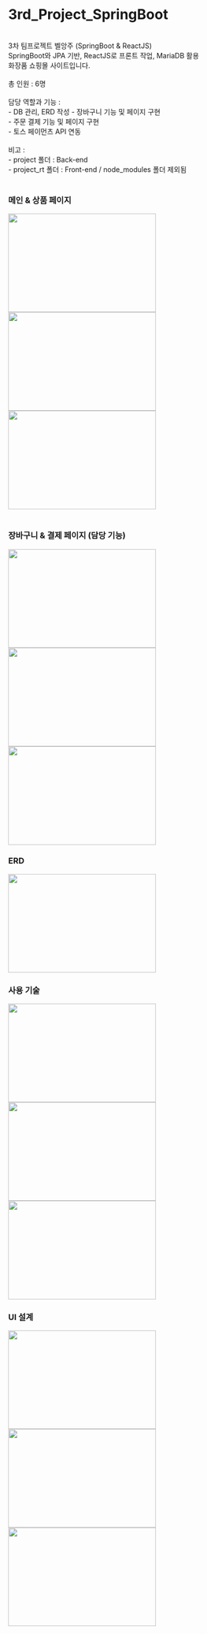 # 3rd_Project_SpringBoot
<br>
3차 팀프로젝트 벨앙주 (SpringBoot & ReactJS)<br>
SpringBoot와 JPA 기반, ReactJS로 프론트 작업, MariaDB 활용<br> 
화장품 쇼핑몰 사이트입니다.
<br><br>
총 인원 : 6명
<br><br>
담당 역할과 기능 :
<br>
  - DB 관리, ERD 작성
  - 장바구니 기능 및 페이지 구현<br>
  - 주문 결제 기능 및 페이지 구현<br>
  - 토스 페이먼츠 API 연동<br>
 <br>
비고 :  
<br>
 - project 폴더 : Back-end 
<br> 
 - project_rt 폴더 : Front-end / node_modules 폴더 제외됨 
<br>
<br>
<h3>메인 & 상품 페이지</h3>
 <img src="https://github.com/midanto28/3rd_Project_SpringBoot/assets/151593476/89ee8de0-3063-4de1-baec-af6be1eac8af"width=300 height=200>
 <img src="https://github.com/midanto28/3rd_Project_SpringBoot/assets/151593476/eac9fc7b-70a7-4511-beeb-22612d088854"width=300 height=200>
 <img src="https://github.com/midanto28/3rd_Project_SpringBoot/assets/151593476/6c86901b-6753-4b2a-8c45-ede134050368"width=300 height=200>
<br>
<br>
<h3>장바구니 & 결제 페이지 (담당 기능)</h3>
 <img src="https://github.com/midanto28/3rd_Project_SpringBoot/assets/151593476/c72d9858-d89b-4e4d-8bc3-0b258c7d24e5"width=300 height=200>
 <img src="https://github.com/midanto28/3rd_Project_SpringBoot/assets/151593476/b6fc5de4-368d-4b65-b2a5-9401c8c9e46b"width=300 height=200>
 <img src="https://github.com/midanto28/3rd_Project_SpringBoot/assets/151593476/e3027b4d-82aa-4087-ba9a-9a6d95181024"width=300 height=200>
<h3>ERD</h3>
<img src="https://github.com/midanto28/3rd_Project_SpringBoot/assets/151593476/76fc9874-012e-46e8-9edc-eaeafb2ead84"width=300 height=200>
<h3>사용 기술</h3>
<img src="https://github.com/midanto28/3rd_Project_SpringBoot/assets/151593476/fdbcab65-6711-43d6-ac72-f4e4c1a38fbf"width=300 height=200>
<img src="https://github.com/midanto28/3rd_Project_SpringBoot/assets/151593476/011bcc30-8b7a-49c8-97fe-7854bed8ed2a"width=300 height=200>
<img src="https://github.com/midanto28/3rd_Project_SpringBoot/assets/151593476/358fc377-d6a7-4224-b347-1d37c2ebe9fa"width=300 height=200>
<h3>UI 설계</h3>
<img src="https://github.com/midanto28/3rd_Project_SpringBoot/assets/151593476/3eacaac8-a1a1-492c-9c2f-32a6ae815738"width=300 height=200>
<img src="https://github.com/midanto28/3rd_Project_SpringBoot/assets/151593476/ae9e5e85-0667-47b9-96c6-77382bb9a54d"width=300 height=200>
<img src="https://github.com/midanto28/3rd_Project_SpringBoot/assets/151593476/7ed24bda-f95d-4ad8-985b-5ed8287c3b58"width=300 height=200>

